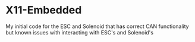 # X11-Embedded
My initial code for the ESC and Solenoid that has correct CAN functionality but known issues with interacting with ESC's and Solenoid's

